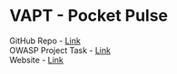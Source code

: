 # VAPT - Pocket Pulse

GitHub Repo - [Link](https://github.com/joker-ksh/pocket-pulse)<br>
OWASP Project Task - [Link](https://github.com/users/CSYClubIIITK/projects/2/views/1?pane=issue&itemId=58926549)<br>
Website - [Link](https://amazing-torrone-063cca.netlify.app/)

